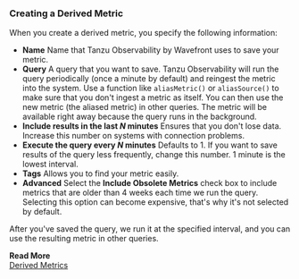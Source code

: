 ### Creating a Derived Metric

When you create a derived metric, you specify the following information:

- **Name** Name that Tanzu Observability by Wavefront uses to save your metric.
- **Query** A query that you want to save. Tanzu Observability will run the query periodically (once a minute by default) and reingest the metric into the system. Use a function like `aliasMetric()` or `aliasSource()` to make sure that you don't ingest a metric as itself. You can then use the new metric (the aliased metric) in other queries. The metric will be available right away because the query runs in the background.
- **Include results in the last *N* minutes** Ensures that you don't lose data. Increase this number on systems with connection problems.
- **Execute the query every *N* minutes** Defaults to 1. If you want to save results of the query less frequently, change this number. 1 minute is the lowest interval.
- **Tags** Allows you to find your metric easily.
- **Advanced** Select the **Include Obsolete Metrics** check box to include metrics that are older than 4 weeks each time we run the query. Selecting this option can become expensive, that's why it's not selected by default.

After you've saved the query, we run it at the specified interval, and you can use the resulting metric in other queries.

**Read More**<br/>
[Derived Metrics](https://docs.wavefront.com/derived_metrics.html)
